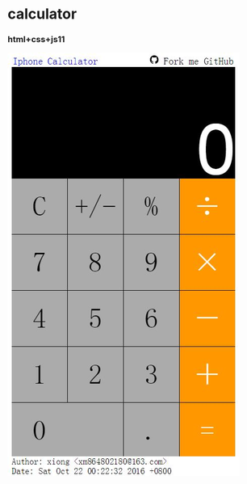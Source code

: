 calculator
=====
### html+css+js11 <br/>
![image](https://github.com/SmithXiong/calculator/blob/master/calcu.jpg)
